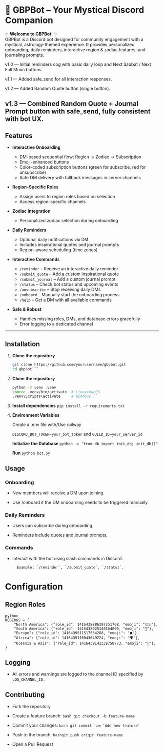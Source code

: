 # 🌙 GBPBot – Your Mystical Discord Companion

✨ **Welcome to GBPBot**! ✨  
GBPBot is a Discord bot designed for community engagement with a mystical, astrology-themed experience. It provides personalized onboarding, daily reminders, interactive region & zodiac features, and journaling prompts.

v1.0 — Initial reminders cog with basic daily loop and Next Sabbat / Next Full Moon buttons.

v1.1 — Added safe_send for all interaction responses.

v1.2 — Added Random Quote button (single button).

v1.3 — Combined Random Quote + Journal Prompt button with safe_send, fully consistent with bot UX.
---

## Features

- **Interactive Onboarding**
  - DM-based sequential flow: Region → Zodiac → Subscription
  - Emoji-enhanced buttons
  - Color-coded subscription buttons (green for subscribe, red for unsubscribe)
  - Safe DM delivery with fallback messages in server channels

- **Region-Specific Roles**
  - Assign users to region roles based on selection
  - Access region-specific channels

- **Zodiac Integration**
  - Personalized zodiac selection during onboarding

- **Daily Reminders**
  - Optional daily notifications via DM
  - Includes inspirational quotes and journal prompts
  - Region-aware scheduling (time zones)

- **Interactive Commands**
  - `/reminder` – Receive an interactive daily reminder
  - `/submit_quote` – Add a custom inspirational quote
  - `/submit_journal` – Add a custom journal prompt
  - `/status` – Check bot status and upcoming events
  - `/unsubscribe` – Stop receiving daily DMs
  - `/onboard` – Manually start the onboarding process
  - `/help` – Get a DM with all available commands

- **Safe & Robust**
  - Handles missing roles, DMs, and database errors gracefully
  - Error logging to a dedicated channel

---

## Installation

1. **Clone the repository**
   ```bash
   git clone https://github.com/yourusername/gbpbot.git
   cd gbpbot```

2. **Clone the repository**
	```bash 
	python -m venv .venv
	source .venv/bin/activate  # Linux/macOS
	.venv\Scripts\activate     # Windows```
	
3. **Install dependencies**
	```pip install -r requirements.txt```
	
4. **Environment Variables**
	
	Create a .env file with/Use railway
	
	```DISCORD_BOT_TOKEN=your_bot_token```
				and
	```GUILD_ID=your_server_id```

	**Initialize the Database**
	``` python -c "from db import init_db; init_db()" ```
	
	**Run**
	``` python bot.py ```

## Usage

### Onboarding

- New members will receive a DM upon joining.

- Use /onboard if the DM onboarding needs to be triggered manually.

### Daily Reminders

- Users can subscribe during onboarding.

- Reminders include quotes and journal prompts.

### Commands

- Interact with the bot using slash commands in Discord.

		Example: `/reminder`, `/submit_quote`, `/status`.

# Configuration

## Region Roles
```
python
REGIONS = {
    "North America": {"role_id": 1416438886397251768, "emoji": "🇺🇸"},
    "South America": {"role_id": 1416438925140164809, "emoji": "🌴"},
    "Europe": {"role_id": 1416439011517534288, "emoji": "🍀"},
    "Africa": {"role_id": 1416439116043649224, "emoji": "🌍"},
    "Oceania & Asia": {"role_id": 1416439141339758773, "emoji": "🌺"},
}
```

## Logging

- All errors and warnings are logged to the channel ID specified by ```LOG_CHANNEL_ID.```

## Contributing

- Fork the repository
- Create a feature branch:
  ```bash git checkout -b feature-name```
  
- Commit your changes:
  ```bash git commit -am 'Add new feature'```

- Push to the branch:
 ```bashgit push origin feature-name```

- Open a Pull Request
